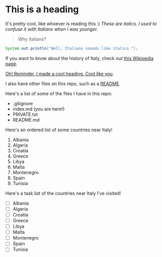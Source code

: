 # This is a heading
It's pretty cool, like whoever is reading this :)
*These are italics. I used to confuse it with Italians when I was younger.*
> Why Italians?


```java
System.out.println("Well, Italians sounds like italics.");
```
If you want to know about the history of Italy, check out [this Wikipedia page](https://en.wikipedia.org/wiki/Italy).

[Oh! Reminder, I made a cool heading. Cool like you](#this-is-a-heading).

I also have other files on this repo, such as a [README](README.md).

Here's a list of some of the files I have in this repo:

* .gitignore
* index.md (you are here!)
* PRIVATE.txt
* README.md

Here's an ordered list of some countries near Italy!

1. Albania
2. Algeria
3. Croatia
4. Greece
5. Libya
6. Malta
7. Montenegro
8. Spain
9. Tunisia

Here's a task list of the countries near Italy I've visited!

* [ ] Albania
* [ ] Algeria
* [ ] Croatia
* [ ] Greece
* [ ] Libya
* [ ] Malta
* [ ] Montenegro
* [ ] Spain
* [ ] Tunisia
